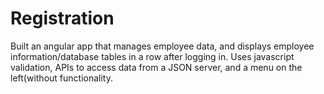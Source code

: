 # Registration


Built an angular app that manages employee data, and displays employee information/database tables in a row after logging in. Uses javascript validation, APIs to access data from a JSON server, and a menu on the left(without functionality.
